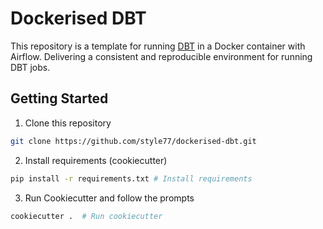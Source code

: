 # Dockerised DBT

This repository is a template for running [DBT](https://www.getdbt.com/) in a Docker container with Airflow. Delivering a consistent and reproducible environment for running DBT jobs.

## Getting Started

1. Clone this repository
```bash
git clone https://github.com/style77/dockerised-dbt.git
```

2. Install requirements (cookiecutter)
```bash
pip install -r requirements.txt # Install requirements
```

3. Run Cookiecutter and follow the prompts
```bash
cookiecutter .  # Run cookiecutter
```